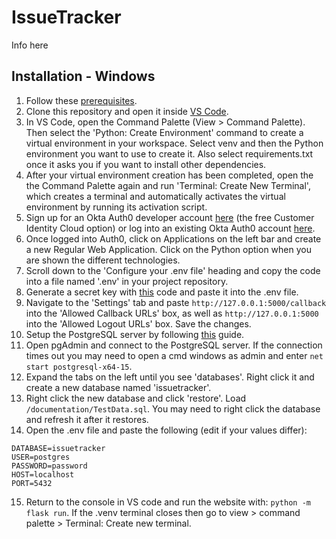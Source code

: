 # IssueTracker
Info here

## Installation - Windows
1. Follow these [prerequisites](https://code.visualstudio.com/docs/python/tutorial-flask#:~:text=Q%26A.-,Prerequisites,-To%20successfully%20complete).
2. Clone this repository and open it inside [VS Code](https://code.visualstudio.com/).
3. In VS Code, open the Command Palette (View > Command Palette). Then select the 'Python: Create Environment' command to create a virtual environment in your workspace. Select venv and then the Python environment you want to use to create it. Also select requirements.txt once it asks you if you want to install other dependencies.
4. After your virtual environment creation has been completed, open the the Command Palette again and run 'Terminal: Create New Terminal', which creates a terminal and automatically activates the virtual environment by running its activation script.
5. Sign up for an Okta Auth0 developer account [here](https://developer.okta.com/signup/) (the free Customer Identity Cloud option) or log into an existing Okta Auth0 account [here](https://auth0.com).
6. Once logged into Auth0, click on Applications on the left bar and create a new Regular Web Application. Click on the Python option when you are shown the different technologies.
7. Scroll down to the 'Configure your .env file' heading and copy the code into a file named '.env' in your project repository.
8. Generate a secret key with [this](https://stackoverflow.com/questions/60738514/openssl-rand-base64-32-what-is-the-equivalent-in-python#:~:text=11-,In%20python%203.6%2B%3A,-from%20secrets%20import) code and paste it into the .env file.
9. Navigate to the 'Settings' tab and paste ```http://127.0.0.1:5000/callback``` into the 'Allowed Callback URLs' box, as well as ```http://127.0.0.1:5000``` into the 'Allowed Logout URLs' box. Save the changes.
10. Setup the PostgreSQL server by following [this](https://www.postgresqltutorial.com/postgresql-getting-started/install-postgresql/) guide.
11. Open pgAdmin and connect to the PostgreSQL server. If the connection times out you may need to open a cmd windows as admin and enter ```net start postgresql-x64-15```.
12. Expand the tabs on the left until you see 'databases'. Right click it and create a new database named 'issuetracker'.
13. Right click the new database and click 'restore'. Load ```/documentation/TestData.sql```. You may need to right click the database and refresh it after it restores.
14. Open the .env file and paste the following (edit if your values differ):
```
DATABASE=issuetracker
USER=postgres
PASSWORD=password
HOST=localhost
PORT=5432
```
15. Return to the console in VS code and run the website with: ```python -m flask run```. If the .venv terminal closes then go to view > command palette > Terminal: Create new terminal.
